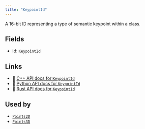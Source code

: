 ```yaml
---
title: "KeypointId"
---
```


A 16-bit ID representing a type of semantic keypoint within a class.

## Fields

* id: [`KeypointId`](../datatypes/keypoint_id.md)

## Links
 * 🌊 [C++ API docs for `KeypointId`](https://ref.rerun.io/docs/cpp/stable/structrerun_1_1components_1_1KeypointId.html?speculative-link)
 * 🐍 [Python API docs for `KeypointId`](https://ref.rerun.io/docs/python/stable/common/components#rerun.components.KeypointId)
 * 🦀 [Rust API docs for `KeypointId`](https://docs.rs/rerun/latest/rerun/components/struct.KeypointId.html)


## Used by

* [`Points2D`](../archetypes/points2d.md)
* [`Points3D`](../archetypes/points3d.md)
